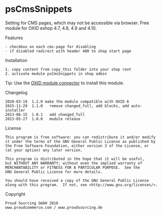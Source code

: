 psCmsSnippets
=========

Setting for CMS pages, which may not be accessible via browser.
Free module for OXID eshop 4.7, 4.8, 4.9 and 4.10.

Features

	- checkbox on each cms-page for disabling
	- if disabled redirect with header 400 to shop start page

Installation

	1. copy content from copy_this folder into your shop root
	2. activate module psCmsSnippets in shop admin

Tip: Use the [OXID module connector](https://github.com/OXIDprojects/OXID-Module-Connector) to install this module.

Changelog

	2020-03-19	1.2.0 make the module compatible with OXID 6
	2015-11-29	1.1.0	remove changed_full, add blocks, add auto-installer
	2013-06-15	1.0.1	add changed_full
	2013-05-27	1.0.0	module release

License

    This program is free software: you can redistribute it and/or modify
    it under the terms of the GNU General Public License as published by
    the Free Software Foundation, either version 3 of the License, or
    (at your option) any later version.

    This program is distributed in the hope that it will be useful,
    but WITHOUT ANY WARRANTY; without even the implied warranty of
    MERCHANTABILITY or FITNESS FOR A PARTICULAR PURPOSE.  See the
    GNU General Public License for more details.

    You should have received a copy of the GNU General Public License
    along with this program.  If not, see <http://www.gnu.org/licenses/>.

Copyright

	Proud Sourcing GmbH 2016
	www.proudcommerce.com / www.proudsourcing.de
